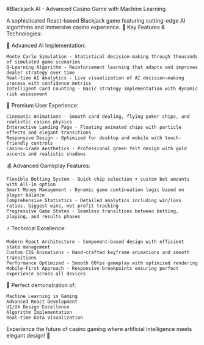 #Blackjack AI - Advanced Casino Game with Machine Learning

A sophisticated React-based Blackjack game featuring cutting-edge AI algorithms and immersive casino experience.
🚀 Key Features & Technologies:

🤖 Advanced AI Implementation:

    Monte Carlo Simulation - Statistical decision-making through thousands of simulated game scenarios
    Q-Learning Algorithm - Reinforcement learning that adapts and improves dealer strategy over time
    Real-time AI Analytics - Live visualization of AI decision-making process with confidence metrics
    Intelligent Card Counting - Basic strategy implementation with dynamic risk assessment

🎨 Premium User Experience:

    Cinematic Animations - Smooth card dealing, flying poker chips, and realistic casino physics
    Interactive Landing Page - Floating animated chips with particle effects and elegant transitions
    Responsive Design - Optimized for desktop and mobile with touch-friendly controls
    Casino-Grade Aesthetics - Professional green felt design with gold accents and realistic shadows

💰 Advanced Gameplay Features:

    Flexible Betting System - Quick chip selection + custom bet amounts with All-In option
    Smart Money Management - Dynamic game continuation logic based on player balance
    Comprehensive Statistics - Detailed analytics including win/loss ratios, biggest wins, net profit tracking
    Progressive Game States - Seamless transitions between betting, playing, and results phases

⚡ Technical Excellence:

    Modern React Architecture - Component-based design with efficient state management
    Custom CSS Animations - Hand-crafted keyframe animations and smooth transitions
    Performance Optimized - Smooth 60fps gameplay with optimized rendering
    Mobile-First Approach - Responsive breakpoints ensuring perfect experience across all devices

🎯 Perfect demonstration of:

    Machine Learning in Gaming
    Advanced React Development
    UI/UX Design Excellence
    Algorithm Implementation
    Real-time Data Visualization

Experience the future of casino gaming where artificial intelligence meets elegant design! 🚀
